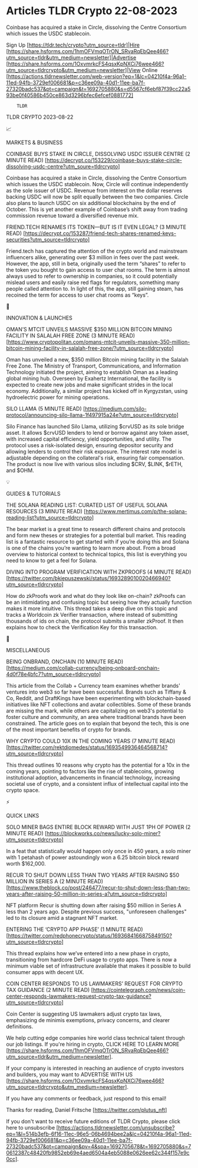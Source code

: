 # Articles TLDR Crypto 22-08-2023

Coinbase has acquired a stake in Circle, dissolving the Centre
Consortium which issues the USDC stablecoin.  

Sign Up [https://tldr.tech/crypto?utm_source=tldr]|Hire
[https://share.hsforms.com/1hmOFVmqOTrON_SRvaRqEbQee466?utm_source=tldr&utm_medium=newsletter]|Advertise
[https://share.hsforms.com/1OxvmrkcFS4qsxKpNXCi76wee466?utm_source=tldrcrypto&utm_medium=newsletter]|View
Online
[https://actions.tldrnewsletter.com/web-version?ep=1&lc=04210f4a-96a1-11ed-94fb-3729ef006681&p=c36ee09a-40d1-11ee-ba7f-27320badc537&pt=campaign&t=1692705880&s=d5567cf6ebf87f39cc22a593be0f40586b450ce863d3296bfec6efcef0881772]


		TLDR 

TLDR CRYPTO 2023-08-22

📈 

MARKETS & BUSINESS

COINBASE BUYS STAKE IN CIRCLE, DISSOLVING USDC ISSUER CENTRE (2 MINUTE
READ)
[https://decrypt.co/153229/coinbase-buys-stake-circle-dissolving-usdc-centre?utm_soure=tldrcrypto]

Coinbase has acquired a stake in Circle, dissolving the Centre
Consortium which issues the USDC stablecoin. Now, Circle will continue
independently as the sole issuer of USDC. Revenue from interest on the
dollar reserves backing USDC will now be split equally between the two
companies. Circle also plans to launch USDC on six additional
blockchains by the end of October. This is yet another example of
Coinbase’s shift away from trading commission revenue toward a
diversified revenue mix. 

FRIEND.TECH RENAMES ITS TOKEN—BUT IS IT EVEN LEGAL? (3 MINUTE READ)
[https://decrypt.co/153287/friend-tech-shares-renamed-keys-securities?utm_source=tldrcrypto]

Friend.tech has captured the attention of the crypto world and
mainstream influencers alike, generating over $3 million in fees over
the past week. However, the app, still in beta, originally used the
term “shares” to refer to the token you bought to gain access to
user chat rooms. The term is almost always used to refer to ownership
in companies, so it could potentially mislead users and easily raise
red flags for regulators, something many people called attention to.
In light of this, the app, still gaining steam, has recoined the term
for access to user chat rooms as “keys”. 

🚀 

INNOVATION & LAUNCHES

OMAN’S MTCIT UNVEILS MASSIVE $350 MILLION BITCOIN MINING FACILITY IN
SALALAH FREE ZONE (3 MINUTE READ)
[https://www.cryptopolitan.com/omans-mtcit-unveils-massive-350-million-bitcoin-mining-facility-in-salalah-free-zone/?utm_source=tldrcrypto]

Oman has unveiled a new, $350 million Bitcoin mining facility in the
Salalah Free Zone. The Ministry of Transport, Communications, and
Information Technology initiated the project, aiming to establish Oman
as a leading global mining hub. Overseen by Exahertz International,
the facility is expected to create new jobs and make significant
strides in the local economy. Additionally, a similar project has
kicked off in Kyrgyzstan, using hydroelectric power for mining
operations. 

SILO LLAMA (5 MINUTE READ)
[https://medium.com/silo-protocol/announcing-silo-llama-1f497915a24e?utm_source=tldrcrypto]

Silo Finance has launched Silo Llama, utilizing $crvUSD as its sole
bridge asset. It allows $crvUSD lenders to lend or borrow against any
token asset, with increased capital efficiency, yield opportunities,
and utility. The protocol uses a risk-isolated design, ensuring
depositor security and allowing lenders to control their risk
exposure. The interest rate model is adjustable depending on the
collateral's risk, ensuring fair compensation. The product is now live
with various silos including $CRV, $LINK, $rETH, and $OHM. 

💡 

GUIDES & TUTORIALS

THE SOLANA READING LIST: CURATED LIST OF USEFUL SOLANA RESOURCES (3
MINUTE READ)
[https://www.mertimus.com/p/the-solana-reading-list?utm_source=tldrcrypto]

The bear market is a great time to research different chains and
protocols and form new theses or strategies for a potential bull
market. This reading list is a fantastic resource to get started with
if you’re doing this and Solana is one of the chains you’re
wanting to learn more about. From a broad overview to historical
context to technical topics, this list is everything you need to know
to get a feel for Solana. 

DIVING INTO PROGRAM VERIFICATION WITH ZKPROOFS (4 MINUTE READ)
[https://twitter.com/bkiepuszewski/status/1693289010020466940?utm_source=tldrcrypto]

How do zkProofs work and what do they look like on-chain? zkProofs can
be an intimidating and confusing topic but seeing how they actually
function makes it more intuitive. This thread takes a deep dive on
this topic and tracks a Worldcoin zk Verifier transaction, where
instead of submitting thousands of ids on chain, the protocol submits
a smaller zkProof. It then explains how to check the Verification Key
for this transaction. 

🦄 

MISCELLANEOUS

BEING ONBRAND, ONCHAIN (10 MINUTE READ)
[https://medium.com/collab-currency/being-onboard-onchain-4d0f78e4bfc7?utm_source=tldrcrypto]

This article from the Collab + Currency team examines whether brands'
ventures into web3 so far have been successful. Brands such as Tiffany
& Co, Reddit, and DraftKings have been experimenting with
blockchain-based initiatives like NFT collections and avatar
collectibles. Some of these brands are missing the mark, while others
are capitalizing on web3's potential to foster culture and community,
an area where traditional brands have been constrained. The article
goes on to explain that beyond the tech, this is one of the most
important benefits of crypto for brands. 

WHY CRYPTO COULD 10X IN THE COMING YEARS (7 MINUTE READ)
[https://twitter.com/rektdiomedes/status/1693549936464568714?utm_source=tldrcrypto]

This thread outlines 10 reasons why crypto has the potential for a 10x
in the coming years, pointing to factors like the rise of stablecoins,
growing institutional adoption, advancements in financial technology,
increasing societal use of crypto, and a consistent influx of
intellectual capital into the crypto space. 

⚡ 

QUICK LINKS

SOLO MINER BAGS ENTIRE BLOCK REWARD WITH JUST 1PH OF POWER (2 MINUTE
READ)
[https://blockworks.co/news/lucky-solo-miner?utm_source=tldrcrypto]

In a feat that statistically would happen only once in 450 years, a
solo miner with 1 petahash of power astoundingly won a 6.25 bitcoin
block reward worth $162,000. 

RECUR TO SHUT DOWN LESS THAN TWO YEARS AFTER RAISING $50 MILLION IN
SERIES A (2 MINUTE READ)
[https://www.theblock.co/post/246477/recur-to-shut-down-less-than-two-years-after-raising-50-million-in-series-a?utm_source=tldrcrypto]

NFT platform Recur is shutting down after raising $50 million in
Series A less than 2 years ago. Despite previous success, "unforeseen
challenges" led to its closure amid a stagnant NFT market. 

ENTERING THE ‘CRYPTO APP PHASE’ (1 MINUTE READ)
[https://twitter.com/redphonecrypto/status/1693684166875849150?utm_source=tldrcrypto]

This thread explains how we’ve entered into a new phase in crypto,
transitioning from hardcore DeFi usage to crypto apps. There is now a
minimum viable set of infrastructure available that makes it possible
to build consumer apps with decent UX. 

COIN CENTER RESPONDS TO US LAWMAKERS’ REQUEST FOR CRYPTO TAX
GUIDANCE (2 MINUTE READ)
[https://cointelegraph.com/news/coin-center-responds-lawmakers-request-crypto-tax-guidance?utm_source=tldrcrypto]

Coin Center is suggesting US lawmakers adjust crypto tax laws,
emphasizing de minimis exemptions, privacy concerns, and clearer
definitions. 

 We help cutting edge companies hire world class technical talent
through our job listings. If you're hiring in crypto, CLICK HERE TO
LEARN MORE
[https://share.hsforms.com/1hmOFVmqOTrON_SRvaRqEbQee466?utm_source=tldr&utm_medium=newsletter].


If your company is interested in reaching an audience of crypto
investors and builders, you may want to ADVERTISE WITH US
[https://share.hsforms.com/1OxvmrkcFS4qsxKpNXCi76wee466?utm_source=tldrcrypto&utm_medium=newsletter].


If you have any comments or feedback, just respond to this email! 

Thanks for reading, 
Daniel Fritsche [https://twitter.com/plutus_nft] 

If you don't want to receive future editions of TLDR Crypto,
please click here to unsubscribe
[https://actions.tldrnewsletter.com/unsubscribe?ep=1&l=514b3efb-6f16-11ec-96e5-06b4694bee2a&lc=04210f4a-96a1-11ed-94fb-3729ef006681&p=c36ee09a-40d1-11ee-ba7f-27320badc537&pt=campaign&pv=4&spa=1692705678&t=1692705880&s=70612387c48420fb9852eb69e4aed6504a4eb5088e0626ee62c344f157e9c0cc].